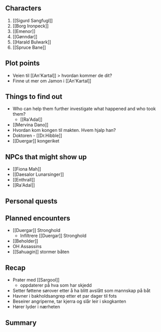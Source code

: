 ## Characters
1. [[Sigurd Sangfugl]] 
2. [[Borg Ironpeck]] 
3. [[Emenor]] 
4. [[Gønndar]] 
5. [[Harald Bulwark]] 
6. [[Spruce Bane]]

## Plot points
- Veien til [[An'Kartal]] > hvordan kommer de dit? 
- Finne ut mer om Jamon i [[An'Kartal]]



## Things to find out
- Who can help them further investigate what happened and who took them?
  - [[Ra'Adal]] 
- [[Mervina Dano]]
- Hvordan kom kongen til makten. Hvem hjalp han?
- Doktoren - [[Dr.Hibble]] 
- [[Duergar]] kongeriket

## NPCs that might show up
- [[Fiona Mah]]
- [[Daesalor Lunarsinger]] 
- [[Enthrall]] 
- [[Ra'Adal]] 


## Personal quests



## Planned encounters 

- [[Duergar]] Stronghold
	- Infiltrere [[Duergar]] Stronghold 
- [[Beholder]]
- OH Assassins
- [[Sahuagin]] stormer båten



## Recap 

- Prater med [[Sargool]] 
	- oppdaterer på hva som har skjedd 
- Setter føttene sørover etter å ha blitt avslått som mannskap på båt
- Havner i bakholdsangrep etter et par dager til fots
- Beseirer angriperne, tar kjerra og slår leir i skogkanten
- Hører lyder i nærheten

## Summary 

